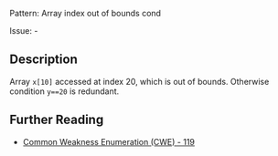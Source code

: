 Pattern: Array index out of bounds cond

Issue: -

## Description

Array `x[10]` accessed at index 20, which is out of bounds. Otherwise condition `y==20` is redundant.

## Further Reading

* [Common Weakness Enumeration (CWE) - 119](https://cwe.mitre.org/data/definitions/119.html)